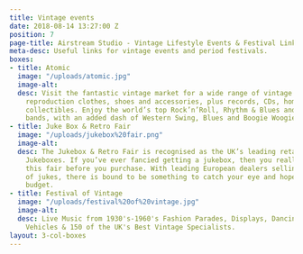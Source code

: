 ```yaml
---
title: Vintage events
date: 2018-08-14 13:27:00 Z
position: 7
page-title: Airstream Studio - Vintage Lifestyle Events & Festival Links
meta-desc: Useful links for vintage events and period festivals.
boxes:
- title: Atomic
  image: "/uploads/atomic.jpg"
  image-alt: 
  desc: Visit the fantastic vintage market for a wide range of vintage and top-quality
    reproduction clothes, shoes and accessories, plus records, CDs, homewares and
    collectibles. Enjoy the world’s top Rock’n’Roll, Rhythm & Blues and Rockabilly
    bands, with an added dash of Western Swing, Blues and Boogie Woogie thrown in.
- title: Juke Box & Retro Fair
  image: "/uploads/jukebox%20fair.png"
  image-alt: 
  desc: The Jukebox & Retro Fair is recognised as the UK’s leading retail fair for
    Jukeboxes. If you’ve ever fancied getting a jukebox, then you really should visit
    this fair before you purchase. With leading European dealers selling all makes
    of jukes, there is bound to be something to catch your eye and hopefully fit your
    budget.
- title: Festival of Vintage
  image: "/uploads/festival%20of%20vintage.jpg"
  image-alt: 
  desc: Live Music from 1930's-1960's Fashion Parades, Displays, Dancing, Classic
    Vehicles & 150 of the UK's Best Vintage Specialists.
layout: 3-col-boxes
---
```


